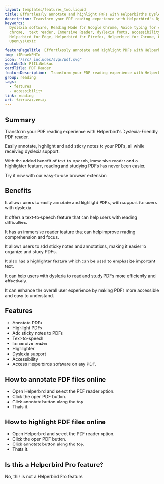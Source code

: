 ```yaml
---
layout: templates/features_two.liquid
title: Effortlessly annotate and highlight PDFs with Helperbird's Dyslexia-Friendly PDF reader
description: Transform your PDF reading experience with Helperbird's Dyslexia-Friendly PDF reader. Easily annotate, highlight and add sticky notes to your PDFs, all while receiving dyslexia support. With the added benefit of text-to-speech, immersive reader and a highlighter feature, reading and studying PDFs has never been easier. Try it now with our easy-to-use browser extension
keywords:
  Dyslexia software, Reading Mode for Google Chrome, Voice typing for chrome, Text to speech for
  chrome,  text reader, Immersive Reader, dyslexia fonts, accessibility software, dyslexia software,
  Helperbird for Edge, Helperbird for Firefox, Helperbird for Chrome, Opendyslexic for Chrome,
  OpenDyslexic

featurePageTitle: Effortlessly annotate and highlight PDFs with Helperbird's Dyslexia-Friendly PDF reader
img: i1EeaekPHIo
icon: "/src/_includes/svgs/pdf.svg"
youtubeId: PfILiWebkuc
cardTitle: PDF Reader
featureDescription:  Transform your PDF reading experience with Helperbird's Dyslexia-Friendly PDF reader. Easily annotate, highlight and add sticky notes to your PDFs, all while receiving dyslexia support.
group: reading
tags: 
  - features
  - accessibility
link: reading
url: features/PDFs/
---
```



## Summary

Transform your PDF reading experience with Helperbird's Dyslexia-Friendly PDF reader. 

Easily annotate, highlight and add sticky notes to your PDFs, all while receiving dyslexia support. 

With the added benefit of text-to-speech, immersive reader and a highlighter feature, reading and studying PDFs has never been easier. 

Try it now with our easy-to-use browser extension


## Benefits

It allows users to easily annotate and highlight PDFs, with support for users with dyslexia.

It offers a text-to-speech feature that can help users with reading difficulties.

It has an immersive reader feature that can help improve reading comprehension and focus.

It allows users to add sticky notes and annotations, making it easier to organize and study PDFs.

It also has a highlighter feature which can be used to emphasize important text.

It can help users with dyslexia to read and study PDFs more efficiently and effectively.

It can enhance the overall user experience by making PDFs more accessible and easy to understand.

## Features
- Annotate PDFs
- Highlight PDFs
- Add sticky notes to PDFs
- Text-to-speech
- Immersive reader
- Highlighter
- Dyslexia support
- Accessibility
- Access Helperbirds software on any PDF.



      





## How to annotate PDF files online

- Open Helperbird and select the PDF reader option.
- Click the open PDF button.
- Click annotate button along the top.
- Thats it.
      





## How to highlight PDF files online

- Open Helperbird and select the PDF reader option.
- Click the open PDF button.
- Click annotate button along the top.
- Thats it.


## Is this a Helperbird Pro feature?

No, this is not a Helperbird Pro feature.
      
